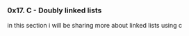 ### 0x17. C - Doubly linked lists

in this section i will be sharing more about linked lists using c
